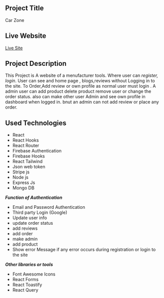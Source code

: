 ## Project Title ##
Car Zone

## Live Website ##

[Live Site]()

## Project Description ##

This Project is A website of a menufacturer tools. Where user can _register, login_. User can see and  home page , blogs,reviews  without Logging in to the site.
To Order,Add review or own profile as normal user must login .
A admin user can add product delete product remove user or change the order status. also can make other user Admin and see own profile in dashboard when logged in. bnut an admin can not add review or place any order.

## Used Technologies ##
* React
* React Hooks
* React Router
* Firebase Authentication
* Firebase Hooks
* React Tailwind
* Json web token
* Stripe js
* Node js
* Express Js
* Mongo DB

***Function of Authentication***
* Email and Password Authentication
* Third party Login (Google)
* Update user info
* update order status
* add reviews
* add order
* make admin
* add product
* Show error Message if any error occurs during registration or login to the site


***Other libraries or tools***
* Font Awesome Icons
* React Forms
* React Toastify
* React Query
